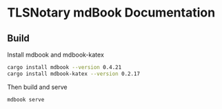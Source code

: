 # TLSNotary mdBook Documentation

## Build

Install mdbook and mdbook-katex

```bash
cargo install mdbook --version 0.4.21
cargo install mdbook-katex --version 0.2.17
```

Then build and serve

```bash
mdbook serve
```
